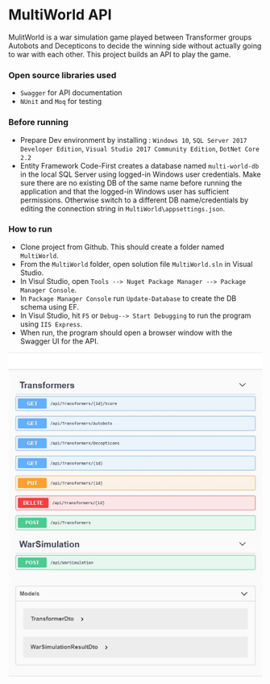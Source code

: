 # MultiWorld API

MulitWorld is a war simulation game played between Transformer groups Autobots and Decepticons to decide the winning side without actually going to war with each other. This project builds an API to play the game.

### Open source libraries used
- `Swagger` for API documentation
- `NUnit` and `Moq` for testing

### Before running
- Prepare Dev environment by installing : `Windows 10`, `SQL Server 2017 Developer Edition`, `Visual Studio 2017 Community Edition`, `DotNet Core 2.2`
- Entity Framework Code-First creates a database named `multi-world-db` in the local SQL Server using logged-in Windows user credentials. Make sure there are no existing DB of the same name before running the application and that the logged-in Windows user has sufficient permissions. Otherwise switch to a different DB name/credentials by editing the connection string in `MultiWorld\appsettings.json`.

### How to run
- Clone project from Github. This should create a folder named `MultiWorld`.
- From the `MultiWorld` folder, open solution file `MultiWorld.sln` in Visual Studio.
- In Visul Studio, open `Tools --> Nuget Package Manager --> Package Manager Console`.
- In `Package Manager Console` run `Update-Database` to create the DB schema using EF.
- In Visul Studio, hit `F5` or `Debug--> Start Debugging` to run the program using `IIS Express`. 
- When run, the program should open a browser window with the Swagger UI for the API.

![Screenshot](api_screenshot.jpg)



